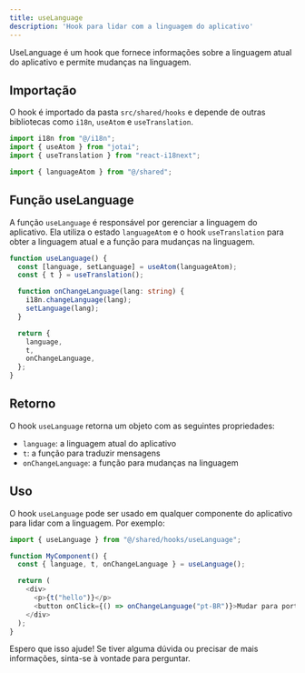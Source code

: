 ```yaml
---
title: useLanguage
description: 'Hook para lidar com a linguagem do aplicativo'
---
```

UseLanguage é um hook que fornece informações sobre a linguagem atual do aplicativo e permite mudanças na linguagem.

## Importação

O hook é importado da pasta `src/shared/hooks` e depende de outras bibliotecas como `i18n`, `useAtom` e `useTranslation`.

```typescript
import i18n from "@/i18n";
import { useAtom } from "jotai";
import { useTranslation } from "react-i18next";

import { languageAtom } from "@/shared";
```

## Função useLanguage

A função `useLanguage` é responsável por gerenciar a linguagem do aplicativo. Ela utiliza o estado `languageAtom` e o hook `useTranslation` para obter a linguagem atual e a função para mudanças na linguagem.

```typescript
function useLanguage() {
  const [language, setLanguage] = useAtom(languageAtom);
  const { t } = useTranslation();

  function onChangeLanguage(lang: string) {
    i18n.changeLanguage(lang);
    setLanguage(lang);
  }

  return {
    language,
    t,
    onChangeLanguage,
  };
}
```

## Retorno

O hook `useLanguage` retorna um objeto com as seguintes propriedades:

* `language`: a linguagem atual do aplicativo
* `t`: a função para traduzir mensagens
* `onChangeLanguage`: a função para mudanças na linguagem

## Uso

O hook `useLanguage` pode ser usado em qualquer componente do aplicativo para lidar com a linguagem. Por exemplo:

```typescript
import { useLanguage } from "@/shared/hooks/useLanguage";

function MyComponent() {
  const { language, t, onChangeLanguage } = useLanguage();

  return (
    <div>
      <p>{t("hello")}</p>
      <button onClick={() => onChangeLanguage("pt-BR")}>Mudar para português</button>
    </div>
  );
}
```

Espero que isso ajude! Se tiver alguma dúvida ou precisar de mais informações, sinta-se à vontade para perguntar.